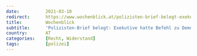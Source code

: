 ```yaml
---
date:          2021-03-10
redirect:      https://www.wochenblick.at/polizisten-brief-belegt-exekutive-hatte-befehl-zu-demo-eskalation/
title:         Wochenblick
subtitle:      'Polizisten-Brief belegt: Exekutive hatte Befehl zu Demo-Eskalation!'
country:       AT
categories:    [Recht, Widerstand]
tags:          [polizei]
---
```

